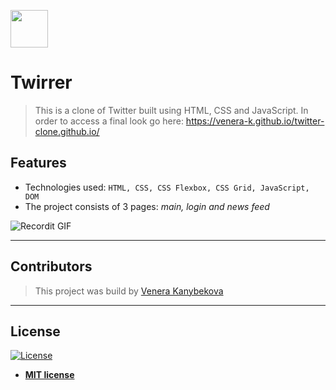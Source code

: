 <a href="https://venera-k.github.io/twitter-clone.github.io/"><img src="https://image.flaticon.com/icons/svg/733/733579.svg" width="60px" height= "60px"></a>

# Twirrer

> This is a clone of Twitter built using HTML, CSS and JavaScript. In order to access a final look go here: https://venera-k.github.io/twitter-clone.github.io/

## Features

- Technologies used: `HTML, CSS, CSS Flexbox, CSS Grid, JavaScript, DOM`
- The project consists of 3 pages: *main, login and news feed*

![Recordit GIF](http://http://g.recordit.co/OAO5WoR4Os.gif)

---

## Contributors

> This project was build by <a href="https://github.com/venera-k" target="_blank">Venera Kanybekova</a>

---


## License

[![License](http://img.shields.io/:license-mit-blue.svg?style=flat-square)](http://badges.mit-license.org)

- **[MIT license](http://opensource.org/licenses/mit-license.php)**
